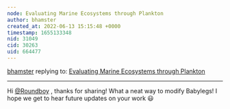 ```yaml
---
node: Evaluating Marine Ecosystems through Plankton
author: bhamster
created_at: 2022-06-13 15:15:48 +0000
timestamp: 1655133348
nid: 31049
cid: 30263
uid: 664477
---
```




[bhamster](../profile/bhamster) replying to: [Evaluating Marine Ecosystems through Plankton](../notes/Roundboy/06-13-2022/evaluating-marine-ecosystems-through-plankton)

----
Hi [@Roundboy](/profile/Roundboy) , thanks for sharing! What a neat way to modify Babylegs! I hope we get to hear future updates on your work 😃 